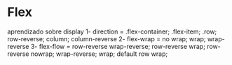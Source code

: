 # Flex
aprendizado sobre display
1- direction = .flex-container; .flex-item; .row; row-reverse; column; column-reverse
2- flex-wrap = no wrap; wrap; wrap-reverse
3- flex-flow = row-reverse wrap-reverse; row-reverse wrap; row-reverse nowrap; wrap-reverse; wrap; default row wrap;
